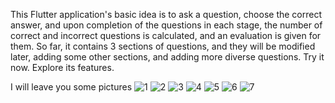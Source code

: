 This Flutter application's basic idea is to ask a question, choose the correct answer, and upon completion of the questions in each stage,
the number of correct and incorrect questions is calculated, and an evaluation is given for them. So far, it contains 3 sections of questions,
and they will be modified later, adding some other sections, and adding more diverse questions. Try it now. Explore its features.

I will leave you some pictures
![1](https://github.com/MohamedHamid4/Quiz-App/assets/108215943/6c995360-8dc6-4134-b0af-9151549de266)
![2](https://github.com/MohamedHamid4/Quiz-App/assets/108215943/06957268-301c-438a-96a0-2b7b406c0d22)
![3](https://github.com/MohamedHamid4/Quiz-App/assets/108215943/15fa2798-7ef1-4308-a5cb-88ac96be4635)
![4](https://github.com/MohamedHamid4/Quiz-App/assets/108215943/7858a9f8-89a1-43b5-8b0a-78733a9fc20b)
![5](https://github.com/MohamedHamid4/Quiz-App/assets/108215943/55b2b2d5-f168-4958-b57b-5e33a2cdbe14)
![6](https://github.com/MohamedHamid4/Quiz-App/assets/108215943/ce05048d-82e0-45b9-895f-1b13989b24ed)
![7](https://github.com/MohamedHamid4/Quiz-App/assets/108215943/39074558-b771-4135-93cc-0249eb789927)
